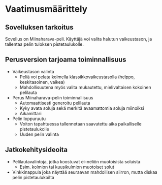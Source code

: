 # Vaatimusmäärittely
## Sovelluksen tarkoitus
Sovellus on Miinaharava-peli. Käyttäjä voi valita halutun vaikeustason, ja tallentaa pelin tuloksen pistetaulukolle.
## Perusversion tarjoama toiminnallisuus
- Vaikeustason valinta
	- Peliä voi pelata kolmella klassikkovaikeustasolla (helppo, keskitasoinen, vaikea)
	- Mahdollisuutena myös valita mukautettu, mielivaltaisen kokoinen pelilauta
- Perus Miinaharava-pelin toiminnallisuus
	- Automaattisesti generoitu pelilauta
	- Kyky avata soluja sekä merkitä avaamattomia soluja miinoiksi
	- Aikamittari
- Pelin loppuruutu
	- Voiton tapahtuessa tallennetaan saavutettu aika paikalliselle pistetaulukolle
	- Uuden pelin valinta
## Jatkokehitysideoita
- Pelilautavalintoja, jotka koostuvat ei-neliön muotoisista soluista
	- Esim. kolmion tai kuusikulmion muotoiset solut
- Vinkkinappula joka näyttää seuraavan mahdollisen siirron, mutta diskaa pelin pistetaulukoilta
